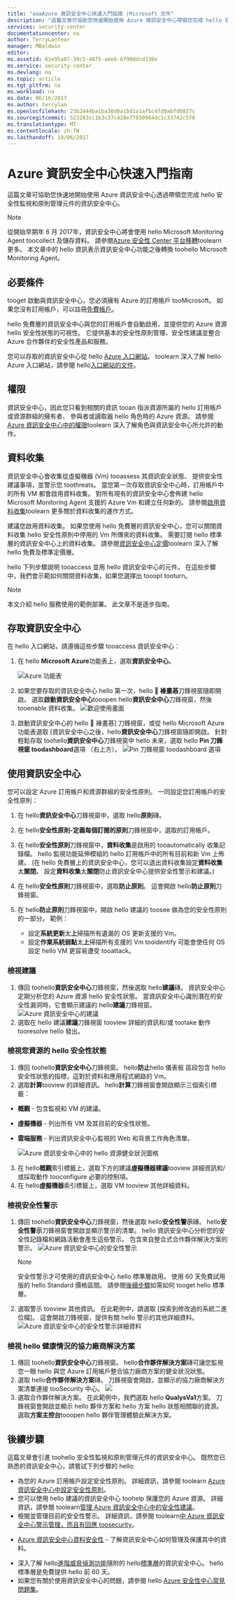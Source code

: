 ```yaml
---
title: "aaaAzure 資訊安全中心快速入門指南 |Microsoft 文件"
description: "這篇文章可協助您快速開始使用 Azure 資訊安全中心帶領您完成 hello 安全性監視和原則管理元件，並將您連結 toonext 步驟。"
services: security-center
documentationcenter: na
author: TerryLanfear
manager: MBaldwin
editor: 
ms.assetid: 61e95a87-39c5-48f5-aee6-6f90ddcd336e
ms.service: security-center
ms.devlang: na
ms.topic: article
ms.tgt_pltfrm: na
ms.workload: na
ms.date: 06/16/2017
ms.author: terrylan
ms.openlocfilehash: 23b2444ba1ba30d0a1bd1a1afbc4fd0abfd0827c
ms.sourcegitcommit: 523283cc1b3c37c428e77850964dc1c33742c5f0
ms.translationtype: MT
ms.contentlocale: zh-TW
ms.lasthandoff: 10/06/2017
---
```

# <a name="azure-security-center-quick-start-guide"></a>Azure 資訊安全中心快速入門指南
這篇文章可協助您快速地開始使用 Azure 資訊安全中心透過帶領您完成 hello 安全性監視和原則管理元件的資訊安全中心。

> [!NOTE]
> 從開始早期年 6 月 2017年，資訊安全中心將會使用 hello Microsoft Monitoring Agent toocollect 及儲存資料。 請參閱[Azure 安全性 Center 平台移轉](security-center-platform-migration.md)toolearn 更多。 本文章中的 hello 資訊表示資訊安全中心功能之後轉換 toohello Microsoft Monitoring Agent。
>
>

## <a name="prerequisites"></a>必要條件
tooget 啟動與資訊安全中心，您必須擁有 Azure 的訂用帳戶 tooMicrosoft。 如果您沒有訂用帳戶，可以註冊[免費帳戶](https://azure.microsoft.com/pricing/free-trial/)。

hello 免費層的資訊安全中心與您的訂用帳戶會自動啟用，並提供您的 Azure 資源 hello 安全性狀態的可視性。 它提供基本的安全性原則管理、安全性建議並整合 Azure 合作夥伴的安全性產品和服務。

您可以存取的資訊安全中心從 hello [Azure 入口網站](https://azure.microsoft.com/features/azure-portal/)。 toolearn 深入了解 hello Azure 入口網站，請參閱 hello[入口網站的文件](https://azure.microsoft.com/documentation/services/azure-portal/)。

## <a name="permissions"></a>權限
資訊安全中心，因此您只看到相關的資訊 tooan 指派資源所屬的 hello 訂用帳戶或資源群組的擁有者、 參與者或讀取器 hello 角色時的 Azure 資源。 請參閱[Azure 資訊安全中心中的權限](security-center-permissions.md)toolearn 深入了解角色與資訊安全中心所允許的動作。

## <a name="data-collection"></a>資料收集
資訊安全中心會收集從虛擬機器 (Vm) tooassess 其資訊安全狀態、 提供安全性建議事項，並警示您 toothreats。 當您第一次存取資訊安全中心時，訂用帳戶中的所有 VM 都會啟用資料收集。 對所有現有的資訊安全中心會佈建 hello Microsoft Monitoring Agent 支援的 Azure Vm 和建立任何新的。 請參閱[啟用資料收集](security-center-enable-data-collection.md)toolearn 更多關於資料收集的運作方式。

建議您啟用資料收集。 如果您使用 hello 免費層的資訊安全中心，您可以關閉資料收集 hello 安全性原則中停用的 Vm 所傳來的資料收集。 需要訂閱 hello 標準層的資訊安全中心上的資料收集。 請參閱[資訊安全中心定價](security-center-pricing.md)toolearn 深入了解 hello 免費及標準定價層。

hello 下列步驟說明 tooaccess 並用 hello 資訊安全中心的元件。 在這些步驟中，我們會示範如何關閉資料收集，如果您選擇出 tooopt tooturn。

> [!NOTE]
> 本文介紹 hello 服務使用的範例部署。 此文章不是逐步指南。
>
>

## <a name="access-security-center"></a>存取資訊安全中心
在 hello 入口網站，請遵循這些步驟 tooaccess 資訊安全中心：

1. 在 hello **Microsoft Azure**功能表上，選取**資訊安全中心**。

   ![Azure 功能表][1]
2. 如果您要存取的資訊安全中心 hello 第一次，hello ** 褖畫惎**刀鋒視窗隨即開啟。 選取**啟動資訊安全中心**tooopen hello**資訊安全中心**刀鋒視窗，然後 tooenable 資料收集。
   ![歡迎使用畫面][10]
3. 啟動資訊安全中心的 hello  褖畫惎] 刀鋒視窗，或從 hello Microsoft Azure 功能表選取 [資訊安全中心之後，hello**資訊安全中心**刀鋒視窗隨即開啟。 針對輕鬆存取 toohello**資訊安全中心**刀鋒視窗中 hello 未來，選取 hello **Pin 刀鋒視窗 toodashboard**選項 （右上方）。
   ![Pin 刀鋒視窗 toodashboard 選項][2]

## <a name="use-security-center"></a>使用資訊安全中心
您可以設定 Azure 訂用帳戶和資源群組的安全性原則。 一同設定您訂用帳戶的安全性原則：

1. 在 hello**資訊安全中心**刀鋒視窗中，選取 hello**原則**磚。
2. 在 hello**安全性原則-定義每個訂閱的原則**刀鋒視窗中，選取的訂用帳戶。
3. 在 hello**安全性原則**刀鋒視窗中，**資料收集**是啟用的 tooautomatically 收集記錄檔。 hello 監視功能延伸模組的 hello 訂用帳戶中的所有目前和新 Vm 上佈建。 (在 hello 免費層上的資訊安全中心，您可以退出資料收集設定**資料收集**太**關閉**。 設定**資料收集**太**關閉**防止資訊安全中心提供安全性警示和建議。)
4. 在 hello**安全性原則**刀鋒視窗中，選取**防止原則**。 這會開啟 hello**防止原則**刀鋒視窗。
5. 在 hello**防止原則**刀鋒視窗中，開啟 hello 建議的 toosee 做為您的安全性原則的一部分。 範例：

   * 設定**系統更新**太**上**掃描所有遺漏的 OS 更新支援的 Vm。
   * 設定**作業系統弱點**太**上**掃描所有支援的 Vm tooidentify 可能會使任何 OS 設定 hello VM 更容易遭受 tooattack。

### <a name="view-recommendations"></a>檢視建議
1. 傳回 toohello**資訊安全中心**刀鋒視窗，然後選取 hello**建議**磚。 資訊安全中心定期分析您的 Azure 資源 hello 安全性狀態。 當資訊安全中心識別潛在的安全性漏洞時，它會顯示建議的 hello**建議**刀鋒視窗。
   ![Azure 資訊安全中心的建議][5]
2. 選取在 hello 建議**建議**刀鋒視窗 tooview 詳細的資訊和/或 tootake 動作 tooresolve hello 發出。

### <a name="view-hello-security-state-of-your-resources"></a>檢視您資源的 hello 安全性狀態
1. 傳回 toohello**資訊安全中心**刀鋒視窗。 hello**防止**hello 儀表板 區段包含 hello 安全性狀態的指標，這對於資料和應用程式網路的 Vm。
2. 選取**計算**tooview 的詳細資訊。 hello**計算**刀鋒視窗會開啟顯示三個索引標籤：

  - **概觀** - 包含監視和 VM 的建議。
  - **虛擬機器** - 列出所有 VM 及其目前的安全性狀態。
  - **雲端服務** - 列出資訊安全中心監視的 Web 和背景工作角色清單。

    ![Azure 資訊安全中心中的 hello 資源健全狀況圖格][6]

3. 在 hello**概觀**索引標籤上，選取下方的建議**虛擬機器建議**tooview 詳細資訊和/或採取動作 tooconfigure 必要的控制項。
4. 在 hello**虛擬機器**索引標籤上，選取 VM tooview 其他詳細資料。

### <a name="view-security-alerts"></a>檢視安全性警示
1. 傳回 toohello**資訊安全中心**刀鋒視窗，然後選取 hello**安全性警示**磚。 hello**安全性警示**刀鋒視窗會開啟並顯示警示的清單。 hello 資訊安全中心分析您的安全性記錄檔和網路活動會產生這些警示。 包含來自整合式合作夥伴解決方案的警示。
   ![Azure 資訊安全中心的安全性警示][7]

   > [!NOTE]
   > 安全性警示才可使用的資訊安全中心 hello 標準層啟用。 使用 60 天免費試用版的 hello Standard 價格區間。 請參閱[後續步驟](#next-steps)如需如何 tooget hello 標準層。
   >
   >
2. 選取警示 tooview 其他資訊。 在此範例中，請選取 [探索到修改過的系統二進位檔]。 這會開啟刀鋒視窗，提供有關 hello 警示的其他詳細資料。
   ![Azure 資訊安全中心的安全性警示詳細資料][8]

### <a name="view-hello-health-of-your-partner-solutions"></a>檢視 hello 健康情況的協力廠商解決方案
1. 傳回 toohello**資訊安全中心**刀鋒視窗。 hello**合作夥伴解決方案**磚可讓您監視您一眼 hello 與您 Azure 訂用帳戶整合協力廠商方案的健全狀況狀態。
2. 選取 hello**合作夥伴解決方案**磚。 刀鋒視窗會開啟，並顯示的協力廠商解決方案清單連接 tooSecurity 中心。
   ![][9]
3. 選取合作夥伴解決方案。 在此範例中，我們選取 hello **QualysVa1**方案。  刀鋒視窗會開啟並顯示 hello 夥伴方案和 hello 方案 hello 狀態相關聯的資源。 選取**方案主控台**tooopen hello 夥伴管理體驗此解決方案。

## <a name="next-steps"></a>後續步驟
這篇文章會引進 toohello 安全性監視和原則管理元件的資訊安全中心。 既然您已熟悉的資訊安全中心，請嘗試下列步驟的 hello:

* 為您的 Azure 訂用帳戶設定安全性原則。 詳細資訊，請參閱 toolearn [Azure 資訊安全中心中設定安全性原則](security-center-policies.md)。
* 您可以使用 hello 建議的資訊安全中心 toohelp 保護您的 Azure 資源。 詳細資訊，請參閱 toolearn[管理 Azure 資訊安全中心中的安全性建議](security-center-recommendations.md)。
* 檢閱並管理目前的安全性警示。 詳細資訊，請參閱 toolearn[中 Azure 資訊安全中心警示管理，而且有回應 toosecurity](security-center-managing-and-responding-alerts.md)。
- [Azure 資訊安全中心資料安全性](security-center-data-security.md) - 了解資訊安全中心如何管理及保護其中的資料。
* 深入了解 hello[進階威脅偵測功能](security-center-detection-capabilities.md)隨附的 hello[標準層](security-center-pricing.md)的資訊安全中心。 hello 標準層是免費提供 hello 前 60 天。
* 如果您有關於使用資訊安全中心的問題，請參閱 hello [Azure 安全性中心常見問題集](security-center-faq.md)。

<!--Image references-->
[1]: ./media/security-center-get-started/azure-menu.png
[2]: ./media/security-center-get-started/security-center-pin.png
[3]: ./media/security-center-get-started/security-policy.png
[4]: ./media/security-center-get-started/prevention-policy.png
[5]: ./media/security-center-get-started/recommendations.png
[6]: ./media/security-center-get-started/resources-health.png
[7]: ./media/security-center-get-started/security-alert.png
[8]: ./media/security-center-get-started/security-alert-detail.png
[9]: ./media/security-center-get-started/partner-solutions.png
[10]: ./media/security-center-get-started/welcome.png
